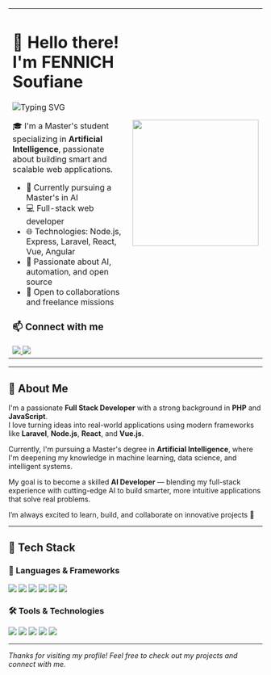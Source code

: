 <!-- Header layout with text on the left and illustration on the right -->
<table>
  <tr>
    <td valign="top">

# 👋 Hello there! I'm FENNICH Soufiane

<img src="https://readme-typing-svg.demolab.com?font=Fira+Code&pause=1000&color=36BCF7&width=435&lines=AI+Enthusiast+%7C+Full+Stack+Developer+%7C+Open+Source+Lover" alt="Typing SVG" />

🎓 I'm a Master's student specializing in **Artificial Intelligence**, passionate about building smart and scalable web applications.

- 🔭 Currently pursuing a Master's in AI  
- 💻 Full-stack web developer  
- 🌐 Technologies: Node.js, Express, Laravel, React, Vue, Angular  
- 🚀 Passionate about AI, automation, and open source  
- 🤝 Open to collaborations and freelance missions  

### 📫 Connect with me

<a href="https://www.linkedin.com/in/soufiane-fennich-a9aba418b/" target="_blank">
  <img src="https://img.shields.io/badge/LinkedIn-0077B5?style=for-the-badge&logo=linkedin&logoColor=white" />
</a>
<a href="mailto:fennich.soufiane.fs@gmail.com" target="_blank">
  <img src="https://img.shields.io/badge/Gmail-D14836?style=for-the-badge&logo=gmail&logoColor=white" />
</a>

</td>
<td>
  <img src="https://cdn.dribbble.com/users/1162077/screenshots/3848914/programmer.gif" width="250px" />
</td>
</tr>
</table>

---

## 🧠 About Me

I'm a passionate **Full Stack Developer** with a strong background in **PHP** and **JavaScript**.  
I love turning ideas into real-world applications using modern frameworks like **Laravel**, **Node.js**, **React**, and **Vue.js**.

Currently, I'm pursuing a Master's degree in **Artificial Intelligence**, where I'm deepening my knowledge in machine learning, data science, and intelligent systems.  

My goal is to become a skilled **AI Developer** — blending my full-stack experience with cutting-edge AI to build smarter, more intuitive applications that solve real problems.

I’m always excited to learn, build, and collaborate on innovative projects 🚀


---

## 💼 Tech Stack

### 🚀 Languages & Frameworks

<p>
  <img src="https://img.shields.io/badge/Node.js-339933?style=for-the-badge&logo=nodedotjs&logoColor=white" />
  <img src="https://img.shields.io/badge/Express.js-000000?style=for-the-badge&logo=express&logoColor=white" />
  <img src="https://img.shields.io/badge/Laravel-FF2D20?style=for-the-badge&logo=laravel&logoColor=white" />
  <img src="https://img.shields.io/badge/React-20232A?style=for-the-badge&logo=react&logoColor=61DAFB" />
  <img src="https://img.shields.io/badge/Vue.js-35495E?style=for-the-badge&logo=vue.js&logoColor=4FC08D" />
  <img src="https://img.shields.io/badge/Angular-DD0031?style=for-the-badge&logo=angular&logoColor=white" />
</p>

### 🛠 Tools & Technologies

<p>
  <img src="https://img.shields.io/badge/Git-F05032?style=for-the-badge&logo=git&logoColor=white" />
  <img src="https://img.shields.io/badge/GitHub-181717?style=for-the-badge&logo=github&logoColor=white" />
  <img src="https://img.shields.io/badge/MongoDB-4EA94B?style=for-the-badge&logo=mongodb&logoColor=white" />
  <img src="https://img.shields.io/badge/MySQL-005C84?style=for-the-badge&logo=mysql&logoColor=white" />
  <img src="https://img.shields.io/badge/REST%20API-000000?style=for-the-badge&logo=flask&logoColor=white" />
</p>

---


_Thanks for visiting my profile! Feel free to check out my projects and connect with me._
